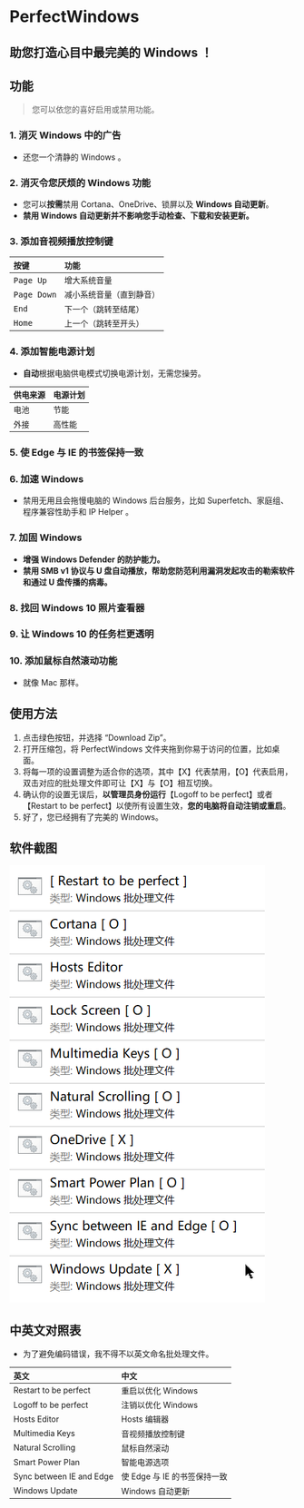 # PerfectWindows

## 助您打造心目中最完美的 Windows ！

## 功能
> 您可以依您的喜好启用或禁用功能。
### 1. 消灭 Windows 中的广告
* 还您一个清静的 Windows 。
### 2. 消灭令您厌烦的 Windows 功能
* 您可以**按需**禁用 Cortana、OneDrive、锁屏以及 **Windows 自动更新**。
* **禁用 Windows 自动更新并不影响您手动检查、下载和安装更新。**
### 3. 添加音视频播放控制键
|按键|功能|
|:-|:-|
|<kbd>Page Up</kbd>|增大系统音量
|<kbd>Page Down</kbd>|减小系统音量（直到静音）
|<kbd>End</kbd>|下一个（跳转至结尾）
|<kbd>Home</kbd>|上一个（跳转至开头）
### 4. 添加智能电源计划
* **自动**根据电脑供电模式切换电源计划，无需您操劳。

|供电来源|电源计划|
|:-|:-|
|电池|节能
|外接|高性能
### 5. 使 Edge 与 IE 的书签保持一致
### 6. 加速 Windows
* 禁用无用且会拖慢电脑的 Windows 后台服务，比如 Superfetch、家庭组、程序兼容性助手和 IP Helper 。
### 7. 加固 Windows
* **增强 Windows Defender 的防护能力。**
* **禁用 SMB v1 协议与 U 盘自动播放，帮助您防范利用漏洞发起攻击的勒索软件和通过 U 盘传播的病毒。**
### 8. 找回 Windows 10 照片查看器
### 9. 让 Windows 10 的任务栏更透明
### 10. 添加鼠标自然滚动功能
* 就像 Mac 那样。
## 使用方法
1. 点击绿色按钮，并选择 “Download Zip”。
2. 打开压缩包，将 PerfectWindows 文件夹拖到你易于访问的位置，比如桌面。
3. 将每一项的设置调整为适合你的选项，其中【X】代表禁用，【O】代表启用，双击对应的批处理文件即可让【X】与【O】相互切换。
4. 确认你的设置无误后，**以管理员身份运行**【Logoff to be perfect】或者【Restart to be perfect】以使所有设置生效，**您的电脑将自动注销或重启**。
5. 好了，您已经拥有了完美的 Windows。
## 软件截图
![](Pics/1.gif)
## 中英文对照表
* 为了避免编码错误，我不得不以英文命名批处理文件。

|英文|中文|
|:-|:-|
|Restart to be perfect|重启以优化 Windows|
|Logoff to be perfect|注销以优化 Windows|
|Hosts Editor|Hosts 编辑器|
|Multimedia Keys|音视频播放控制键|
|Natural Scrolling|鼠标自然滚动|
|Smart Power Plan|智能电源选项|
|Sync between IE and Edge|使 Edge 与 IE 的书签保持一致|
|Windows Update|Windows 自动更新|
